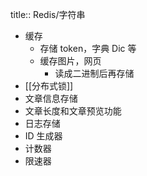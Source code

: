 title:: Redis/字符串

- 缓存
	- 存储 token，字典 Dic 等
	- 缓存图片，网页
		- 读成二进制后再存储
- [[分布式锁]]
- 文章信息存储
- 文章长度和文章预览功能
- 日志存储
- ID 生成器
- 计数器
- 限速器